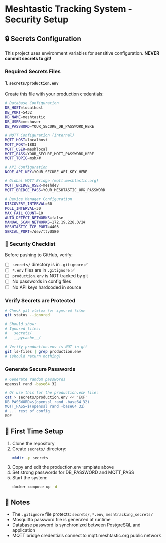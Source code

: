 # Meshtastic Tracking System - Security Setup

## 🔒 Secrets Configuration

This project uses environment variables for sensitive configuration. **NEVER commit secrets to git!**

### Required Secrets Files

#### 1. `secrets/production.env`
Create this file with your production credentials:

```bash
# Database Configuration
DB_HOST=localhost
DB_PORT=5432
DB_NAME=meshtastic
DB_USER=meshuser
DB_PASSWORD=YOUR_SECURE_DB_PASSWORD_HERE

# MQTT Configuration (Internal)
MQTT_HOST=localhost
MQTT_PORT=1883
MQTT_USER=meshlocal
MQTT_PASS=YOUR_SECURE_MQTT_PASSWORD_HERE
MQTT_TOPIC=msh/#

# API Configuration
NODE_API_KEY=YOUR_SECURE_API_KEY_HERE

# Global MQTT Bridge (mqtt.meshtastic.org)
MQTT_BRIDGE_USER=meshdev
MQTT_BRIDGE_PASS=YOUR_MESHTASTIC_ORG_PASSWORD

# Device Manager Configuration
DISCOVERY_INTERVAL=60
POLL_INTERVAL=30
MAX_FAIL_COUNT=10
AUTO_DETECT_NETWORKS=false
MANUAL_SCAN_NETWORKS=172.19.228.0/24
MESHTASTIC_TCP_PORT=4403
SERIAL_PORT=/dev/ttyUSB0
```

### 🚨 Security Checklist

Before pushing to GitHub, verify:

- [ ] `secrets/` directory is in `.gitignore` ✅
- [ ] `*.env` files are in `.gitignore` ✅
- [ ] `production.env` is NOT tracked by git
- [ ] No passwords in config files
- [ ] No API keys hardcoded in source

### Verify Secrets are Protected

```bash
# Check git status for ignored files
git status --ignored

# Should show:
# Ignored files:
#   secrets/
#   __pycache__/

# Verify production.env is NOT in git
git ls-files | grep production.env
# (should return nothing)
```

### Generate Secure Passwords

```bash
# Generate random passwords
openssl rand -base64 32

# Or use this for the production.env file:
cat > secrets/production.env << 'EOF'
DB_PASSWORD=$(openssl rand -base64 32)
MQTT_PASS=$(openssl rand -base64 32)
# ... rest of config
EOF
```

## 🔑 First Time Setup

1. Clone the repository
2. Create `secrets/` directory:
   ```bash
   mkdir -p secrets
   ```
3. Copy and edit the production.env template above
4. Set strong passwords for DB_PASSWORD and MQTT_PASS
5. Start the system:
   ```bash
   docker compose up -d
   ```

## 📝 Notes

- The `.gitignore` file protects: `secrets/`, `*.env`, `meshtracking_secrets/`
- Mosquitto password file is generated at runtime
- Database password is synchronized between PostgreSQL and application
- MQTT bridge credentials connect to mqtt.meshtastic.org public network
